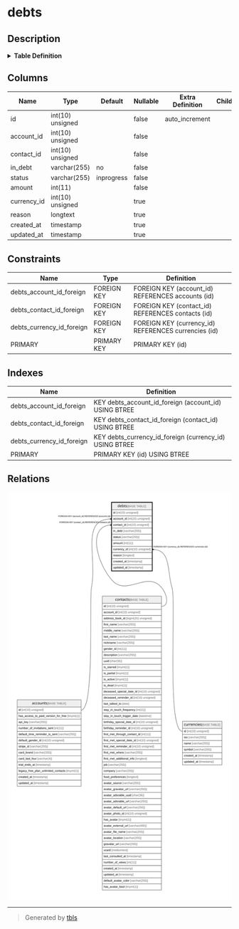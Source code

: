 # debts

## Description

<details>
<summary><strong>Table Definition</strong></summary>

```sql
CREATE TABLE `debts` (
  `id` int(10) unsigned NOT NULL AUTO_INCREMENT,
  `account_id` int(10) unsigned NOT NULL,
  `contact_id` int(10) unsigned NOT NULL,
  `in_debt` varchar(255) COLLATE utf8mb4_unicode_ci NOT NULL DEFAULT 'no',
  `status` varchar(255) COLLATE utf8mb4_unicode_ci NOT NULL DEFAULT 'inprogress',
  `amount` int(11) NOT NULL,
  `currency_id` int(10) unsigned DEFAULT NULL,
  `reason` longtext COLLATE utf8mb4_unicode_ci,
  `created_at` timestamp NULL DEFAULT NULL,
  `updated_at` timestamp NULL DEFAULT NULL,
  PRIMARY KEY (`id`),
  KEY `debts_account_id_foreign` (`account_id`),
  KEY `debts_contact_id_foreign` (`contact_id`),
  KEY `debts_currency_id_foreign` (`currency_id`),
  CONSTRAINT `debts_account_id_foreign` FOREIGN KEY (`account_id`) REFERENCES `accounts` (`id`) ON DELETE CASCADE,
  CONSTRAINT `debts_contact_id_foreign` FOREIGN KEY (`contact_id`) REFERENCES `contacts` (`id`) ON DELETE CASCADE,
  CONSTRAINT `debts_currency_id_foreign` FOREIGN KEY (`currency_id`) REFERENCES `currencies` (`id`) ON DELETE SET NULL
) ENGINE=InnoDB DEFAULT CHARSET=utf8mb4 COLLATE=utf8mb4_unicode_ci
```

</details>

## Columns

| Name | Type | Default | Nullable | Extra Definition | Children | Parents | Comment |
| ---- | ---- | ------- | -------- | --------------- | -------- | ------- | ------- |
| id | int(10) unsigned |  | false | auto_increment |  |  |  |
| account_id | int(10) unsigned |  | false |  |  | [accounts](accounts.md) |  |
| contact_id | int(10) unsigned |  | false |  |  | [contacts](contacts.md) |  |
| in_debt | varchar(255) | no | false |  |  |  |  |
| status | varchar(255) | inprogress | false |  |  |  |  |
| amount | int(11) |  | false |  |  |  |  |
| currency_id | int(10) unsigned |  | true |  |  | [currencies](currencies.md) |  |
| reason | longtext |  | true |  |  |  |  |
| created_at | timestamp |  | true |  |  |  |  |
| updated_at | timestamp |  | true |  |  |  |  |

## Constraints

| Name | Type | Definition |
| ---- | ---- | ---------- |
| debts_account_id_foreign | FOREIGN KEY | FOREIGN KEY (account_id) REFERENCES accounts (id) |
| debts_contact_id_foreign | FOREIGN KEY | FOREIGN KEY (contact_id) REFERENCES contacts (id) |
| debts_currency_id_foreign | FOREIGN KEY | FOREIGN KEY (currency_id) REFERENCES currencies (id) |
| PRIMARY | PRIMARY KEY | PRIMARY KEY (id) |

## Indexes

| Name | Definition |
| ---- | ---------- |
| debts_account_id_foreign | KEY debts_account_id_foreign (account_id) USING BTREE |
| debts_contact_id_foreign | KEY debts_contact_id_foreign (contact_id) USING BTREE |
| debts_currency_id_foreign | KEY debts_currency_id_foreign (currency_id) USING BTREE |
| PRIMARY | PRIMARY KEY (id) USING BTREE |

## Relations

![er](debts.svg)

---

> Generated by [tbls](https://github.com/k1LoW/tbls)
